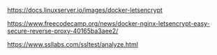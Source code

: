 https://docs.linuxserver.io/images/docker-letsencrypt

https://www.freecodecamp.org/news/docker-nginx-letsencrypt-easy-secure-reverse-proxy-40165ba3aee2/

https://www.ssllabs.com/ssltest/analyze.html


